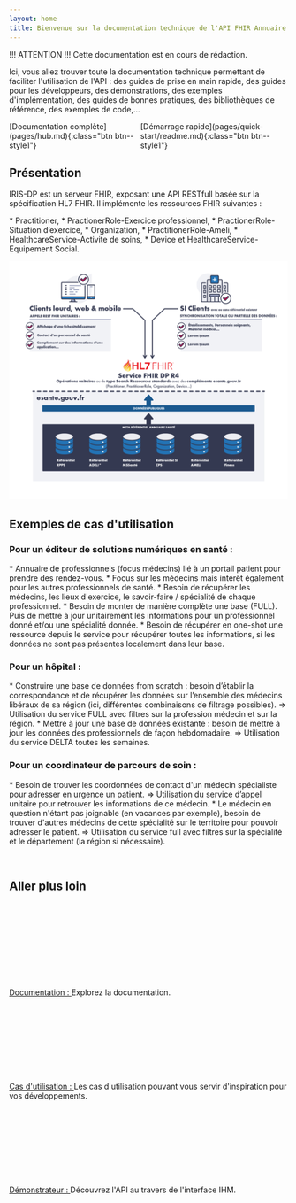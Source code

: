 ```yaml
---
layout: home
title: Bienvenue sur la documentation technique de l'API FHIR Annuaire Santé en libre accès
---
```



!!! ATTENTION !!! Cette documentation est en cours de rédaction. 

Ici, vous allez trouver toute la documentation technique permettant de faciliter l'utilisation de l'API : des guides de prise en main rapide, des guides pour les développeurs, des démonstrations, des exemples d'implémentation, des guides de bonnes pratiques, des bibliothèques de référence, des exemples de code,...

<div style="display: flex; justify-content: space-around;" class="m-5">
<div markdown="1">
[Documentation complète](pages/hub.md){:class="btn  btn--style1"}
</div>
<div markdown="1">
[Démarrage rapide](pages/quick-start/readme.md){:class="btn  btn--style1"}
</div>
</div>

## Présentation

IRIS-DP est un serveur FHIR, exposant une API RESTfull basée sur la spécification HL7 FHIR. Il implémente les ressources FHIR suivantes :

<div class="wysiwyg" markdown="1">
* Practitioner,
* PractionerRole-Exercice professionnel,
* PractionerRole-Situation d’exercice,
* Organization,
* PractitionerRole-Ameli,
* HealthcareService-Activite de soins,
* Device et HealthcareService-Equipement Social.
</div>


![](./assets/img/home-schema.png)

## Exemples de cas d'utilisation


<div class="row"><div class="col-sm" markdown="1">

### Pour un éditeur de solutions numériques en santé :

<div class="wysiwyg"  markdown="1">
* Annuaire de professionnels (focus médecins) lié à un portail patient pour prendre des rendez-vous.
* Focus sur les médecins mais intérêt également pour les autres professionnels de santé.
* Besoin de récupérer les médecins, les lieux d'exercice, le savoir-faire / spécialité de chaque professionnel.
* Besoin de monter de manière complète une base (FULL). Puis de mettre à jour unitairement les informations pour un professionnel donné et/ou une spécialité donnée.
* Besoin de récupérer en one-shot une ressource depuis le service pour récupérer toutes les informations, si les données ne sont pas présentes localement dans leur base.
</div>

</div><div class="col-sm" markdown="1">

### Pour un hôpital :

<div class="wysiwyg" markdown="1">
* Construire une base de données from scratch : besoin d’établir la correspondance et de récupérer les données sur l’ensemble des médecins libéraux de sa région (ici, différentes combinaisons de filtrage possibles). => Utilisation du service FULL avec filtres sur la profession médecin et sur la région.
* Mettre à jour une base de données existante : besoin de mettre à jour les données des professionnels de façon hebdomadaire. => Utilisation du service DELTA toutes les semaines.
</div>

</div><div class="col-sm" markdown="1">

### Pour un coordinateur de parcours de soin :

<div class="wysiwyg" markdown="1">
* Besoin de trouver les coordonnées de contact d'un médecin spécialiste  pour adresser en urgence un patient. => Utilisation du service d’appel unitaire pour retrouver les informations de ce médecin.
* Le médecin en question n'étant pas joignable (en vacances par exemple), besoin de trouver d'autres médecins de cette spécialité sur le territoire pour pouvoir adresser le patient. => Utilisation du service full avec filtres sur la spécialité et le département (la région si nécessaire).
</div>


</div></div>



&nbsp;

## Aller plus loin


<div class="row">
    <div class="col col-12 col-md-3">
        <svg class="svg-icon svg-edit" aria-hidden="true" focusable="false"><use xlink:href="{{ '/assets/ans/svg-icons/icon-sprite.svg#edit' | relative_url }}"></use></svg><br/>
        <span  class="doc-section-title"><a href="./pages/hub.html">Documentation : </a></span>
        Explorez la documentation.
    </div>
    <div class="col col-12 col-md-3">
        <svg class="svg-icon svg-edit" aria-hidden="true" focusable="false"><use xlink:href="{{ '/assets/ans/svg-icons/icon-sprite.svg#folder' | relative_url }}"></use></svg><br/>
        <span  class="doc-section-title"><a href="./pages/hub.html">Cas d'utilisation : </a></span>
        Les cas d'utilisation pouvant vous servir d'inspiration pour vos développements.
    </div>
    <div class="col col-12 col-md-3">
        <svg class="svg-icon svg-edit" aria-hidden="true" focusable="false"><use xlink:href="{{ '/assets/ans/svg-icons/icon-sprite.svg#view-projection' | relative_url }}"></use></svg><br/>
        <span  class="doc-section-title"><a href="https://portail.openfhir.annuaire.sante.fr/" target="_blank">Démonstrateur : </a></span>
        Découvrez l'API au travers de l'interface IHM.
    </div>

</div>
